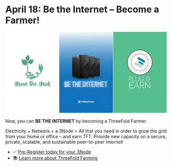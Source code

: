 # April 18: Be the Internet – Become a Farmer!

![](img/becomeafarmer1.png)

Now, you can **BE THE INTERNET** by becoming a ThreeFold Farmer.

Electricity + Network + a 3Node = All that you need in order to grow the grid from your home or office – and earn TFT. Provide new capacity on a secure, private, scalable, and sustainable peer-to-peer Internet!

- ✅ [Pre-Register today for your 3Node](https://farming.threefold.io/3node)
- 📚 [Learn more about ThreeFold Farming](https://wiki.threefold.io/#/threefold__farming_intro)